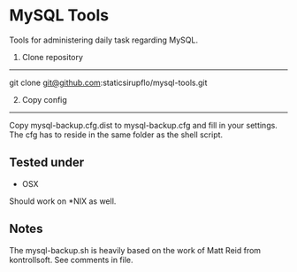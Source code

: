 MySQL Tools
===========

Tools for administering daily task regarding MySQL.

1) Clone repository
-------------------

git clone git@github.com:staticsirupflo/mysql-tools.git

2) Copy config
--------------

Copy mysql-backup.cfg.dist to mysql-backup.cfg and fill in your settings. The cfg has to reside in the same folder as the shell script.

Tested under
------------

 * OSX

Should work on *NIX as well.
 
Notes
-----

The mysql-backup.sh is heavily based on the work of Matt Reid from kontrollsoft. See comments in file.